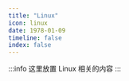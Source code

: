 ```yaml
---
title: "Linux"
icon: linux
date: 1978-01-09
timeline: false
index: false
---
```


:::info
这里放置 Linux 相关的内容
:::


<AutoCatalog />
